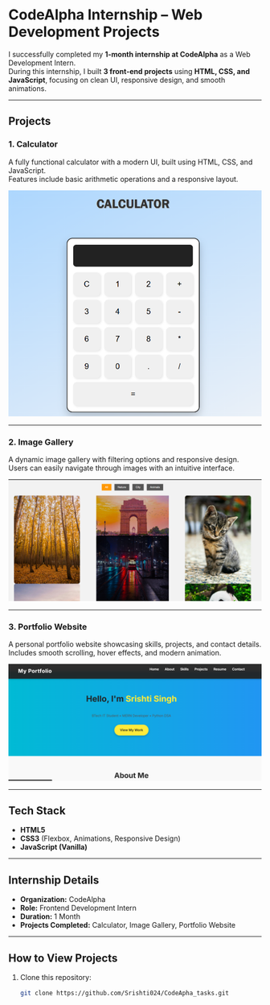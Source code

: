 # CodeAlpha Internship – Web Development Projects

I successfully completed my **1-month internship at CodeAlpha** as a Web Development Intern.  
During this internship, I built **3 front-end projects** using **HTML, CSS, and JavaScript**, focusing on clean UI, responsive design, and smooth animations.

---

## Projects

### 1. Calculator
A fully functional calculator with a modern UI, built using HTML, CSS, and JavaScript.  
Features include basic arithmetic operations and a responsive layout.  

![Calculator Screenshot](SS/CALCULATOR.png)

---

### 2. Image Gallery
A dynamic image gallery with filtering options and responsive design.  
Users can easily navigate through images with an intuitive interface.  

![Image Gallery Screenshot](SS/GALLERY.png)

---

### 3. Portfolio Website
A personal portfolio website showcasing skills, projects, and contact details.  
Includes smooth scrolling, hover effects, and modern animation.  

![Portfolio Screenshot](SS/PORTFOLIO.png)

---

## Tech Stack
- **HTML5**  
- **CSS3** (Flexbox, Animations, Responsive Design)  
- **JavaScript (Vanilla)**  

---

## Internship Details
- **Organization:** CodeAlpha  
- **Role:** Frontend Development Intern  
- **Duration:** 1 Month  
- **Projects Completed:** Calculator, Image Gallery, Portfolio Website  

---

## How to View Projects
1. Clone this repository:
   ```bash
   git clone https://github.com/Srishti024/CodeApha_tasks.git
